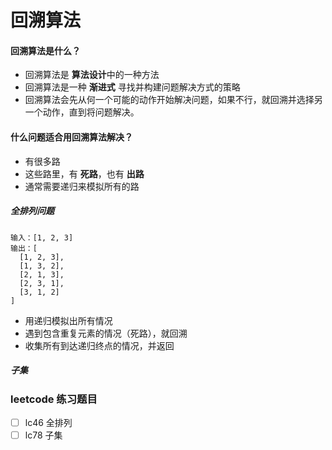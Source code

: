 # 回溯算法

#### 回溯算法是什么？
+ 回溯算法是 **算法设计**中的一种方法
+ 回溯算法是一种 **渐进式** 寻找并构建问题解决方式的策略
+ 回溯算法会先从何一个可能的动作开始解决问题，如果不行，就回溯并选择另一个动作，直到将问题解决。

#### 什么问题适合用回溯算法解决？
+ 有很多路
+ 这些路里，有 **死路**，也有 **出路**
+ 通常需要递归来模拟所有的路


##### 全排列问题
```
输入：[1, 2, 3]
输出：[
  [1, 2, 3],
  [1, 3, 2],
  [2, 1, 3],
  [2, 3, 1],
  [3, 1, 2]
]
```
+ 用递归模拟出所有情况
+ 遇到包含重复元素的情况（死路），就回溯
+ 收集所有到达递归终点的情况，并返回


##### 子集

### leetcode 练习题目
- [ ] lc46 全排列
- [ ] lc78 子集